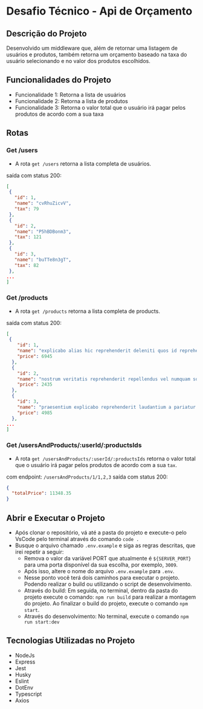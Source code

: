 # Desafio Técnico - Api de Orçamento

## Descrição do Projeto

Desenvolvido um middleware que, além de retornar uma listagem de usuários e produtos, também retorna um orçamento baseado na taxa do usuário selecionando e no valor dos produtos escolhidos.

## Funcionalidades do Projeto

- Funcionalidade 1: Retorna a lista de usuários
- Funcionalidade 2: Retorna a lista de produtos
- Funcionalidade 3: Retorna o valor total que o usuário irá pagar pelos produtos de acordo com a sua taxa

## Rotas

### Get /users

- A rota `get /users` retorna a lista completa de usuários.

saída com status 200:

```json
[
 {
   "id": 1,
   "name": "cvRhuZicvV",
   "tax": 79
 },
 {
   "id": 2,
   "name": "P5hBDBonm3",
   "tax": 121
 },
 {
   "id": 3,
   "name": "buTTe8n3gT",
   "tax": 82
 },
...
]
```

### Get /products

- A rota `get /products` retorna a lista completa de products.

saída com status 200:

```json
[
 {
    "id": 1,
    "name": "explicabo alias hic reprehenderit deleniti quos id reprehenderit consequuntur ipsam iure voluptatem ea culpa excepturi ducimus repudiandae ab",
    "price": 6945
  },
  {
    "id": 2,
    "name": "nostrum veritatis reprehenderit repellendus vel numquam soluta ex inventore ex",
    "price": 2435
  },
  {
    "id": 3,
    "name": "praesentium explicabo reprehenderit laudantium a pariatur ab sit pariatur quos",
    "price": 4985
  },
...
]
```

### Get /usersAndProducts/:userId/:productsIds

- A rota `get /usersAndProducts/:userId/:productsIds` retorna o valor total que o usuário irá pagar pelos produtos de acordo com a sua `tax`.

com endpoint: `/usersAndProducts/1/1,2,3`
saída com status 200:

```json
{
  "totalPrice": 11348.35
}
```

## Abrir e Executar o Projeto

- Após clonar o repositório, vá até a pasta do projeto e execute-o pelo VsCode pelo terminal através do comando `code .`
- Busque o arquivo chamado `.env.example` e siga as regras descritas, que irei repetir a seguir:
  - Remova o valor da variável PORT que atualmente é `${SERVER_PORT}` para uma porta disponível da sua escolha, por exemplo, `3009`.
  - Após isso, altere o nome do arquivo `.env.example` para `.env`.
  - Nesse ponto você terá dois caminhos para executar o projeto. Podendo realizar o build ou utilizando o script de desenvolvimento.
  - Através do build: Em seguida, no terminal, dentro da pasta do projeto execute o comando: `npm run build` para realizar a montagem do projeto. Ao finalizar o build do projeto, execute o comando `npm start`.
  - Através do desenvolvimento: No terminal, execute o comando `npm run start:dev`

## Tecnologias Utilizadas no Projeto

- NodeJs
- Express
- Jest
- Husky
- Eslint
- DotEnv
- Typescript
- Axios
